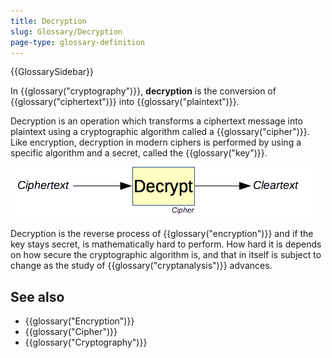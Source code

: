 ```yaml
---
title: Decryption
slug: Glossary/Decryption
page-type: glossary-definition
---
```


{{GlossarySidebar}}

In {{glossary("cryptography")}}, **decryption** is the conversion of {{glossary("ciphertext")}} into {{glossary("plaintext")}}.

Decryption is an operation which transforms a ciphertext message into plaintext using a cryptographic algorithm called a {{glossary("cipher")}}. Like encryption, decryption in modern ciphers is performed by using a specific algorithm and a secret, called the {{glossary("key")}}.

![The decryption primitive.](decryption.png)

Decryption is the reverse process of {{glossary("encryption")}} and if the key stays secret, is mathematically hard to perform. How hard it is depends on how secure the cryptographic algorithm is, and that in itself is subject to change as the study of {{glossary("cryptanalysis")}} advances.

## See also

- {{glossary("Encryption")}}
- {{glossary("Cipher")}}
- {{glossary("Cryptography")}}
